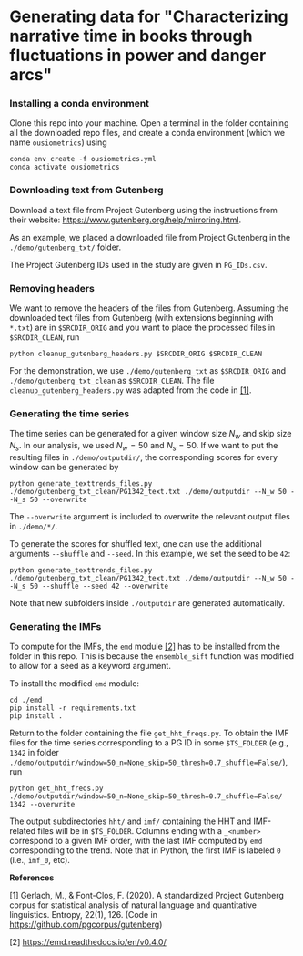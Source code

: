 # Generating data for "Characterizing narrative time in books through fluctuations in power and danger arcs"

### Installing a conda environment

Clone this repo into your machine. Open a terminal in the folder containing all the downloaded repo files, and create a conda environment (which we name `ousiometrics`) using

```
conda env create -f ousiometrics.yml
conda activate ousiometrics
```

### Downloading text from Gutenberg
Download a text file from Project Gutenberg using the instructions from their website: https://www.gutenberg.org/help/mirroring.html.

As an example, we placed a downloaded file from Project Gutenberg in the `./demo/gutenberg_txt/` folder.

The Project Gutenberg IDs used in the study are given in `PG_IDs.csv`.

### Removing headers

We want to remove the headers of the files from Gutenberg. Assuming the downloaded text files from Gutenberg (with extensions beginning with `*.txt`) are in `$SRCDIR_ORIG` and you want to place the processed files in `$SRCDIR_CLEAN`, run

`python cleanup_gutenberg_headers.py $SRCDIR_ORIG $SRCDIR_CLEAN`

For the demonstration, we use `./demo/gutenberg_txt` as `$SRCDIR_ORIG` and `./demo/gutenberg_txt_clean` as `$SRCDIR_CLEAN`. The file `cleanup_gutenberg_headers.py` was adapted from the code in [[1]](#1).

### Generating the time series

The time series can be generated for a given window size $N_w$ and skip size $N_s$. In our analysis, we used $N_w=50$ and $N_s=50$. If we want to put the resulting files in `./demo/outputdir/`, the corresponding scores for every window can be generated by

```
python generate_texttrends_files.py ./demo/gutenberg_txt_clean/PG1342_text.txt ./demo/outputdir --N_w 50 --N_s 50 --overwrite
```

The `--overwrite` argument is included to overwrite the relevant output files in `./demo/*/`.

To generate the scores for shuffled text, one can use the additional arguments `--shuffle` and `--seed`. In this example, we set the seed to be `42`:

```
python generate_texttrends_files.py ./demo/gutenberg_txt_clean/PG1342_text.txt ./demo/outputdir --N_w 50 --N_s 50 --shuffle --seed 42 --overwrite
```

Note that new subfolders inside `./outputdir` are generated automatically.

### Generating the IMFs

To compute for the IMFs, the `emd` module [[2]](#1) has to be installed from the folder in this repo. This is because the `ensemble_sift` function was modified to allow for a seed as a keyword argument.

To install the modified `emd` module:

```
cd ./emd
pip install -r requirements.txt
pip install .
```

Return to the folder containing the file `get_hht_freqs.py`. To obtain the IMF files for the time series corresponding to a PG ID in some `$TS_FOLDER` (e.g., `1342` in folder `./demo/outputdir/window=50_n=None_skip=50_thresh=0.7_shuffle=False/`), run
```
python get_hht_freqs.py ./demo/outputdir/window=50_n=None_skip=50_thresh=0.7_shuffle=False/ 1342 --overwrite
```
The output subdirectories `hht/` and `imf/` containing the HHT and IMF-related files will be in `$TS_FOLDER`. Columns ending with a `_<number>` correspond to a given IMF order, with the last IMF computed by `emd` corresponding to the trend. Note that in Python, the first IMF is labeled `0` (i.e., `imf_0`, etc).

**References**

<a id="1">[1]</a> 
Gerlach, M., & Font-Clos, F. (2020). A standardized Project Gutenberg corpus for statistical analysis of natural language and quantitative linguistics. Entropy, 22(1), 126. (Code in https://github.com/pgcorpus/gutenberg)

<a id="2">[2]</a> 
https://emd.readthedocs.io/en/v0.4.0/